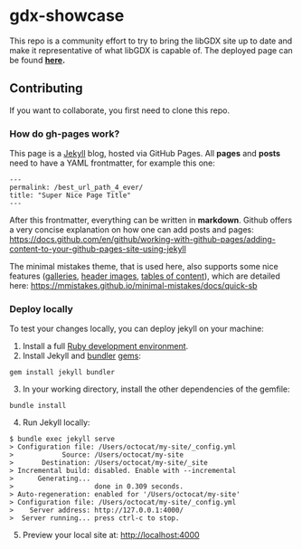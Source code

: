 # gdx-showcase

This repo is a community effort to try to bring the libGDX site up to date and make it representative of what libGDX is capable of. The deployed page can be found **[here](https://crykn.github.io/).**

## Contributing
If you want to collaborate, you first need to clone this repo.

### How do gh-pages work?
This page is a [Jekyll](https://jekyllrb.com/docs/github-pages/) blog, hosted via GitHub Pages. All **pages** and **posts**  need to have a YAML frontmatter, for example this one:

```
---
permalink: /best_url_path_4_ever/
title: "Super Nice Page Title"
---
```

After this frontmatter, everything can be written in **markdown**. Github offers a very concise explanation on how one can add posts and pages: https://docs.github.com/en/github/working-with-github-pages/adding-content-to-your-github-pages-site-using-jekyll

The minimal mistakes theme, that is used here, also supports some nice features ([galleries](https://mmistakes.github.io/minimal-mistakes/docs/helpers/#gallery), [header images](https://mmistakes.github.io/minimal-mistakes/docs/layouts/#header-overlay), [tables of content](https://mmistakes.github.io/minimal-mistakes/docs/layouts/#table-of-contents)), which are detailed here: https://mmistakes.github.io/minimal-mistakes/docs/quick-sb


### Deploy locally
To test your changes locally, you can deploy jekyll on your machine:
1. Install a full [Ruby development environment](https://jekyllrb.com/docs/installation/).
2. Install Jekyll and [bundler](https://jekyllrb.com/docs/ruby-101/#bundler) [gems](https://jekyllrb.com/docs/ruby-101/#gems):

```
gem install jekyll bundler
```

3. In your working directory, install the other dependencies of the gemfile:

```
bundle install
```

4. Run Jekyll locally:

```
$ bundle exec jekyll serve
> Configuration file: /Users/octocat/my-site/_config.yml
>            Source: /Users/octocat/my-site
>       Destination: /Users/octocat/my-site/_site
> Incremental build: disabled. Enable with --incremental
>      Generating...
>                    done in 0.309 seconds.
> Auto-regeneration: enabled for '/Users/octocat/my-site'
> Configuration file: /Users/octocat/my-site/_config.yml
>    Server address: http://127.0.0.1:4000/
>  Server running... press ctrl-c to stop.
```

5. Preview your local site at: [http://localhost:4000](http://localhost:4000)
